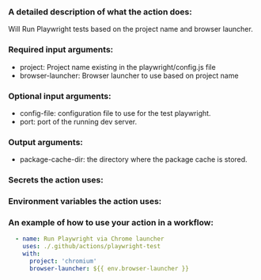### A detailed description of what the action does:
Will Run Playwright tests based on the project name and browser launcher.

### Required input arguments:
- project: Project name existing in the playwright/config.js file
- browser-launcher: Browser launcher to use based on project name

### Optional input arguments:
- config-file: configuration file to use for the test playwright.
- port: port of the running dev server.

### Output arguments:
- package-cache-dir: the directory where the package cache is stored.

### Secrets the action uses:

### Environment variables the action uses:

### An example of how to use your action in a workflow:
```yaml
  - name: Run Playwright via Chrome launcher
    uses: ./.github/actions/playwright-test
    with:
      project: 'chromium'
      browser-launcher: ${{ env.browser-launcher }}
```
